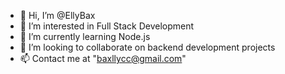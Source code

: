 - 👋 Hi, I’m @EllyBax
- 👀 I’m interested in Full Stack Development
- 🌱 I’m currently learning Node.js
- 💞️ I’m looking to collaborate on backend development projects
- 📫 Contact me at "baxllycc@gmail.com"

<!---
EllyBax/EllyBax is a ✨ special ✨ repository because its `README.md` (this file) appears on your GitHub profile.
You can click the Preview link to take a look at your changes.
--->
